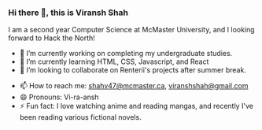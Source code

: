 ### Hi there 👋, this is Viransh Shah

I am a second year Computer Science at McMaster University, and I looking forward to Hack the North!

- 🔭 I’m currently working on completing my undergraduate studies.
- 🌱 I’m currently learning HTML, CSS, Javascript, and React
- 👯 I’m looking to collaborate on Renterii's projects after summer break.
<!-- - 🤔 I’m looking for help with ... -->
<!-- - 💬 Ask me about ... -->
- 📫 How to reach me: shahv47@mcmaster.ca, viranshshah@gmail.com
- 😄 Pronouns: Vi-ra-ansh
- ⚡ Fun fact: I love watching anime and reading mangas, and recently I've been reading various fictional novels.
